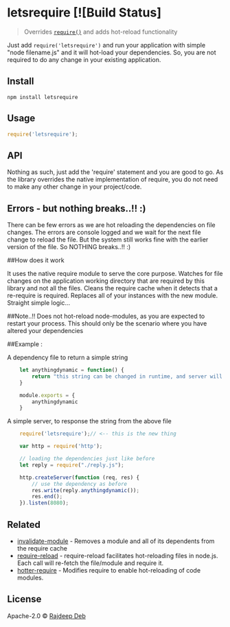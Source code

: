 # letsrequire [![Build Status]

> Overrides [`require()`](https://nodejs.org/api/globals.html#globals_require_resolve) and adds hot-reload functionality

Just add `require('letsrequire')` and run your application with simple "node filename.js" and it will hot-load your dependencies.
So, you are not required to do any change in your existing application.


## Install

```
npm install letsrequire
```


## Usage

```js
require('letsrequire');
```


## API

Nothing as such, just add the 'require' statement and you are good to go.
As the library overrides the native implementation of require, you do not need to make any other change in your project/code.


## Errors - but nothing breaks..!! :)

There can be few errors as we are hot reloading the dependencies on file changes.
The errors are console logged and we wait for the next file change to reload the file.
But the system still works fine with the earlier version of the file.
So NOTHING breaks..!! :)

##How does it work

It uses the native require module to serve the core purpose. Watches for file changes on the application working directory that are required by this library and not all the files.
Cleans the require cache when it detects that a re-require is required. Replaces all of your instances with the new module. Straight simple logic...

##Note..!!
Does not hot-reload node-modules, as you are expected to restart your process.
This should only be the scenario where you have altered your dependencies

##Example :

A dependency file to return a simple string
```js
    let anythingdynamic = function() {
        return "this string can be changed in runtime, and server will serve the updated one";
    }

    module.exports = {
        anythingdynamic
    }
```

A simple server, to response the string from the above file

```js
    require('letsrequire');// <-- this is the new thing

    var http = require('http');

    // loading the dependencies just like before
    let reply = require("./reply.js");

    http.createServer(function (req, res) {
        // use the dependency as before
        res.write(reply.anythingdynamic());
        res.end();
    }).listen(8080);
```

## Related

- [invalidate-module](https://www.npmjs.com/package/invalidate-module) - Removes a module and all of its dependents from the require cache
- [require-reload](https://www.npmjs.com/package/require-reload) - require-reload facilitates hot-reloading files in node.js. Each call will re-fetch the file/module and require it.
- [hotter-require](https://www.npmjs.com/package/hotter-require) - Modifies require to enable hot-reloading of code modules.


## License

Apache-2.0 © [Rajdeep Deb](http://rajdeepdeb.me)


